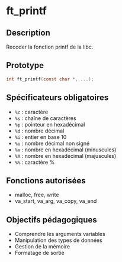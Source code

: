 # ft_printf

## Description
Recoder la fonction printf de la libc.

## Prototype
```c
int ft_printf(const char *, ...);
```

## Spécificateurs obligatoires
- `%c` : caractère
- `%s` : chaîne de caractères  
- `%p` : pointeur en hexadécimal
- `%d` : nombre décimal
- `%i` : entier en base 10
- `%u` : nombre décimal non signé
- `%x` : nombre en hexadécimal (minuscules)
- `%X` : nombre en hexadécimal (majuscules)
- `%%` : caractère %

## Fonctions autorisées
- malloc, free, write
- va_start, va_arg, va_copy, va_end

## Objectifs pédagogiques
- Comprendre les arguments variables
- Manipulation des types de données
- Gestion de la mémoire
- Formatage de sortie